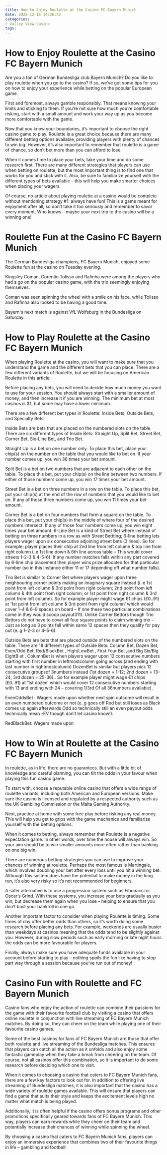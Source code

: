```yaml
---
title: How to Enjoy Roulette at the Casino FC Bayern Munich
date: 2022-12-15 14:26:42
categories:
- Valley View Casino
tags:
---
```



#  How to Enjoy Roulette at the Casino FC Bayern Munich

Are you a fan of German Bundesliga club Bayern Munich? Do you like to play roulette when you go to the casino? If so, we’ve got some tips for you on how to enjoy your experience while betting on the popular European game.

First and foremost, always gamble responsibly. That means knowing your limits and sticking to them. If you’re not sure how much you’re comfortable risking, start with a small amount and work your way up as you become more comfortable with the game.

Now that you know your boundaries, it’s important to choose the right casino game to play. Roulette is a great choice because there are many different betting options available, providing players with plenty of chances to win big. However, it’s also important to remember that roulette is a game of chance, so don’t bet more than you can afford to lose.

When it comes time to place your bets, take your time and do some research first. There are many different strategies that players can use when betting on roulette, but the most important thing is to find one that works for you and stick with it. Also, be sure to familiarize yourself with the different types of bets available – this will help you make smarter choices when placing your wagers.

Of course, no article about playing roulette at a casino would be complete without mentioning strategy #1: always have fun! This is a game meant for enjoyment after all, so don’t take it too seriously and remember to savor every moment. Who knows – maybe your next trip to the casino will be a winning one!

#  Roulette Fun at the Casino FC Bayern Munich

The German Bundesliga champions, FC Bayern Munich, enjoyed some Roulette fun at the casino on Tuesday evening.

Kingsley Coman, Corentin Tolisso and Rafinha were among the players who had a go on the popular casino game, with the trio seemingly enjoying themselves.

Coman was seen spinning the wheel with a smile on his face, while Tolisso and Rafinha also looked to be having a good time.

Bayern's next match is against VfL Wolfsburg in the Bundesliga on Saturday.

#  How to Play Roulette at the Casino FC Bayern Munich

When playing Roulette at the casino, you will want to make sure that you understand the game and the different bets that you can place. There are a few different variants of Roulette, but we will be focusing on American Roulette in this article.

Before placing any bets, you will need to decide how much money you want to use for your session. You should always start with a smaller amount of money, and then increase it if you are winning. The minimum bet at most casinos is $1, but some may have a lower minimum.

There are a few different bet types in Roulette: Inside Bets, Outside Bets, and Specialty Bets.

Inside Bets are bets that are placed on the numbered slots on the table. There are six different types of Inside Bets: Straight Up, Split Bet, Street Bet, Corner Bet, Six-Line Bet, and Trio Bet.

Straight Up is a bet on one number only. To place this bet, place your chip(s) on the number on the table that you would like to bet on. If your number comes up, you win 36 times your bet amount.

Split Bet is a bet on two numbers that are adjacent to each other on the table. To place this bet, put your chip(s) on the line between two numbers. If either of those numbers come up, you win 17 times your bet amount.

Street Bet is a bet on three numbers in a row on the table. To place this bet, put your chip(s) at the end of the row of numbers that you would like to bet on. If any of those three numbers come up, you win 11 times your bet amount.

Corner Bet is a bet on four numbers that form a square on the table. To place this bet, put your chip(s) in the middle of where four of the desired numbers intersect. If any of those four numbers come up, you win eight times your bet amount. 
6-Line Bet is a kind of Street Bet where instead of betting on three numbers in a row as with Street Bettting; 6-line betting lets players wager upon six consecutive adjoining street bets (3 lines).  So for example; player places their chip at 2nd line from left column & top line from right column i..e 1st line down & 6th line across table – This would cover streets 1-2-3 & 4-5-6). If any number matches falls within any part covered by 6-line chip placement then player wins prize allocated for that particular number (so in this instance either 11 or 17 depending off what number falls). 

Trio Bet is similar to Corner Bet where players wager upon three neighbouring corner points making an imaginary square instead (i..e 1st point from left column & 3rd point from right column; 2nd point from left column & 4th point from right column; or 1st point from right column & 3rd point from left column). So for example player might wage €1 chips (£0..91) at ‘1st point from left column & 3rd point from right column’ which would cover 1–4 & 6–9 spaces on board – If one these two particular combinations come in they would scoop payout311). Unlike Corner Bettors though Trio Bettors do not have to cover all four square points to claim winning trio – Just as long as 3 points fall within same 12 spaces then they qualify for pay out (e..g 1–2-3 or 4–5-6). 

Outside Bets are bets that are placed outside of the numbered slots on the table. There are 18 different types of Outside Bets: Column Bet, Dozen Bet, Even/Odd Bet, Red/BlackBet , High/LowBet , First Four Bet ,and Big Six/Big EightB et . 
ColumnBet is when players wager upon 12 consecutive numbers starting with first number in leftmostcolumn going across (and ending with last number in rightmostcolumn) DozenBet is similar but players pick 12 consecutive groupsof 3numbers instead (1st dozen = 1-12; 2nd dozen = 13-24; 3rd dozen = 25-36) . So for example player might wage €1 chips (£0..91) at ‘1st dozen’ which would cover 12 consecutive numbers starting with 13 and ending with 24 – covering 1/3rd Of all 36numbers available). 

EvenOddsBet : Wagers made upon whether next spin outcome will result in an even numbered outcome or not (e..g goes off Red but still loses as Black comes up again afterwards Odd so technically still an even payout odds technically mean -EV though don’t let casino know!). 

RedBlackBet: Wagers made upon

#  How to Win at Roulette at the Casino FC Bayern Munich 

In roulette, as in life, there are no guarantees. But with a little bit of knowledge and careful planning, you can tilt the odds in your favour when playing this fun casino game.

To start with, choose a reputable online casino that offers a wide range of roulette variants, including both American and European versions. Make sure the casino is licensed and regulated by a respected authority such as the UK Gambling Commission or the Malta Gaming Authority.

Next, practice at home with some free play before risking any real money. This will help you get to grips with the game mechanics and familiarize yourself with the betting options.

When it comes to betting, always remember that Roulette is a negative expectation game. In other words, over time the house will always win. So your aim should be to win smaller amounts more often rather than banking on one big win.

There are numerous betting strategies you can use to improve your chances of winning at roulette. Perhaps the most famous is Martingale, which involves doubling your bet after every loss until you hit a winning bet. Although this system does have the potential to make money in the long run, it’s also very risky so it’s not recommended for beginners.

A safer alternative is to use a progression system such as Fibonacci or Oscar’s Grind. With these systems, you increase your bets gradually as you win, but decrease them again when you lose – helping to ensure that you don’t bust your bankroll in one go.

Another important factor to consider when playing Roulette is timing. Some times of day offer better odds than others, so it’s worth doing some research before placing any bets. For example, weekends are usually busier than weekdays at casinos meaning that the odds tend to be slightly against you. However, during slow periods such as early morning or late night hours the odds can be more favourable for players.

Finally, always make sure you have adequate funds available in your account before starting to play – nothing spoils the fun like having to stop part way through a session because you’ve run out of money!

#  Casino Fun with Roulette and FC Bayern Munich

Casino fans who enjoy the action of roulette can combine their passions for the game with their favourite football club by visiting a casino that offers online roulette in conjunction with live streaming of FC Bayern Munich matches. By doing so, they can cheer on the team while playing one of their favourite casino games.

Some of the best casinos for fans of FC Bayern Munich are those that offer both roulette and live streaming of the Bundesliga matches. This ensures that players can catch all the action as it unfolds and also enjoy some fantastic gameplay when they take a break from cheering on the team. Of course, not all casinos offer this combination, so it is important to do some research before deciding which one to visit.

When it comes to choosing a casino that caters to FC Bayern Munich fans, there are a few key factors to look out for. In addition to offering live streaming of Bundesliga matches, it is also important that the casino has a wide variety of roulette games available. This will ensure that players can find a game that suits their style and keeps the excitement levels high no matter what match is being played.

Additionally, it is often helpful if the casino offers bonus programs and other promotions specifically geared towards fans of FC Bayern Munich. This way, players can earn rewards while they cheer on their team and potentially increase their chances of winning while spinning the wheel.

By choosing a casino that caters to FC Bayern Munich fans, players can enjoy an immersive experience that combines two of their favourite things in life – gambling and football!